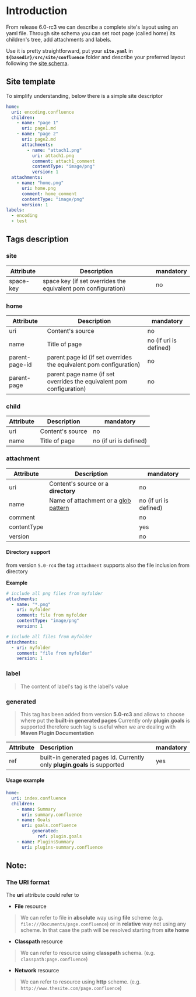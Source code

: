 
# Introduction

From release 6.0-rc3 we can describe a complete site's layout using an yaml file. Through site schema you can set root page (called home) its children's tree, add attachments and labels.

Use it is pretty straightforward, put your **`site.yaml`** in **`${basedir}/src/site/confluence`** folder and describe your preferred layout following the [site schema](https://raw.githubusercontent.com/bsorrentino/maven-confluence-plugin/master/schemas/site-schema-6.0.xsd).

## Site template

To simplify understanding, below there is a simple site descriptor

```yaml
home:
  uri: encoding.confluence
  children:
    - name: "page 1"
      uri: page1.md    
    - name: "page 2"
      uri: page2.md    
      attachments:
        - name: "attach1.png"
          uri: attach1.png
          comment: attach1_comment
          contentType: "image/png"
          version: 1  
  attachments:
    - name: "home.png"
      uri: home.png
      comment: home_comment
      contentType: "image/png"
      version: 1  
labels:    
  - encoding
  - test
```

## Tags description

### site

| Attribute| Description | mandatory |
|-------------|----------------|--------------|
| space-key | space key (if set overrides the equivalent pom configuration)  | no |


### home

| Attribute| Description | mandatory |
|-------------|----------------|--------------|
| uri | Content's source | no |
| name | Title of page | no (if uri is defined)|
| parent-page-id | parent page id (if set overrides the equivalent pom configuration) | no |
| parent-page | parent page name (if set overrides the equivalent pom configuration) | no |

### child

| Attribute| Description | mandatory |
|-------------|----------------|--------------|
| uri | Content's source | no |
| name | Title of page | no (if uri is defined)|

### attachment

 Attribute| Description | mandatory
 ---- | ----- | ----
 uri | Content's source or a **directory** | no
 name | Name of attachment or a [glob pattern]( https://docs.oracle.com/javase/7/docs/api/java/nio/file/FileSystem.html#getPathMatcher(java.lang.String) ) | no (if uri is defined)
 comment |  | no
 contentType |  | yes
 version | | no

#### Directory support

from version `5.0-rc4` the tag `attachment` supports also the file inclusion from directory

**Example**

```yaml
# include all png files from myfolder
attachments:
  - name: "*.png"
    uri: myfolder
    comment: file from myfolder
    contentType: "image/png"
    version: 1  

# include all files from myfolder
attachments:  
  - uri: myfolder
    comment: "file from myfolder"  
    version: 1

```


### label

> The content of label's tag is the label's value

### generated
> This tag has been added from version **5.0-rc3** and allows to choose where put the **built-in generated pages**
> Currently only **plugin.goals** is supported therefore such tag is useful when we are dealing with **Maven Plugin Documentation**

| Attribute| Description | mandatory |
|:-------------|:----------------|:--------------|
| ref | built-in generated pages Id. Currently only **plugin.goals** is supported | yes |

#### Usage example
```yaml
home:
  uri: index.confluence
  children:
    - name: Summary
      uri: summary.confluence   
    - name: Goals
      uri: goals.confluence
          generated:
            ref: plugin.goals
    - name: PluginsSummary
      uri: plugins-summary.confluence
```

## Note:

### The  **URI** format

The **uri** attribute could refer to

* **File** resource  
> We can refer to file in **absolute** way using **file** scheme (e.g. ` file:///Documents/page.confluence `) or in **relative** way not using any scheme. In that case the path will be resolved starting from **site home**

* **Classpath** resource
> We can refer to resource using **classpath** schema. (e.g. ` classpath:page.confluence `)

* **Network** resource
> We can refer to resource using **http** scheme. (e.g. ` http://www.thesite.com/page.confluence `)
